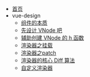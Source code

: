 <!-- * [首页]() -->
* [首页](/pages/index.md)
* vue-design
  * [组件的本质](pages/vue-design/essence-of-comp.md)
  * [先设计 VNode 吧](pages/vue-design/vnode.md)
  * [辅助创建 VNode 的 h 函数](pages/vue-design/h.md)
  * [渲染器之挂载](pages/vue-design/renderer.md)
  * [渲染器之patch](pages/vue-design/renderer-patch.md)
  * [渲染器的核心 Diff 算法](pages/vue-design/renderer-diff.md)
  * [自定义渲染器](pages/vue-design/renderer-advanced.md)
